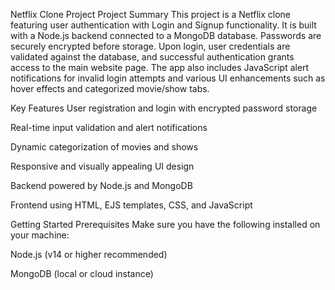 Netflix Clone Project
Project Summary
This project is a Netflix clone featuring user authentication with Login and Signup functionality. It is built with a Node.js backend connected to a MongoDB database. Passwords are securely encrypted before storage. Upon login, user credentials are validated against the database, and successful authentication grants access to the main website page. The app also includes JavaScript alert notifications for invalid login attempts and various UI enhancements such as hover effects and categorized movie/show tabs.

Key Features
User registration and login with encrypted password storage

Real-time input validation and alert notifications

Dynamic categorization of movies and shows

Responsive and visually appealing UI design

Backend powered by Node.js and MongoDB

Frontend using HTML, EJS templates, CSS, and JavaScript

Getting Started
Prerequisites
Make sure you have the following installed on your machine:

Node.js (v14 or higher recommended)

MongoDB (local or cloud instance)


